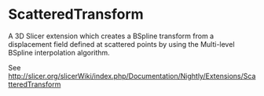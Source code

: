 # ScatteredTransform
A 3D Slicer extension which creates a BSpline transform from a displacement field defined at scattered points by using the Multi-level BSpline interpolation algorithm.

See http://slicer.org/slicerWiki/index.php/Documentation/Nightly/Extensions/ScatteredTransform

